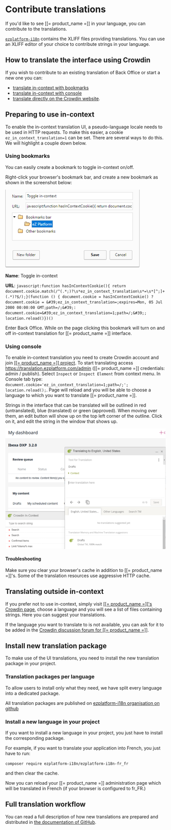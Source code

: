 # Contribute translations

If you'd like to see [[= product_name =]] in your language, you can contribute to the translations.

[`ezplatform-i18n`](https://github.com/ezsystems/ezplatform-i18n) contains the XLIFF files providing translations.
You can use an XLIFF editor of your choice to contribute strings in your language.

## How to translate the interface using Crowdin

If you wish to contribute to an existing translation of Back Office or start a new one you can:
- [translate in-context with bookmarks](#using-bookmarks)
- [translate in-context with console](#using-console)
- [translate directly on the Crowdin website](#translating-outside-in-context).

## Preparing to use in-context

To enable the in-context translation UI, a pseudo-language locale needs to be used in HTTP requests.
To make this easier, a cookie `ez_in_context_translation=1` can be set.
There are several ways to do this. We will highlight a couple down below.

### Using bookmarks

You can easily create a bookmark to toggle in-context on/off.

Right-click your browser's bookmark bar, and create a new bookmark as shown in the screenshot below:

![Bookmark for toggling in-context translation](img/toggle_incontext.png "Bookmark for toggling in-context translation")

**Name**: Toggle in-context

**URL**: `javascript:function hasInContextCookie(){ return document.cookie.match(/^(.*;)?\s*ez_in_context_translation\s*=\s*[^;]+(.*)?$/);}(function () { document.cookie = hasInContextCookie() ? document.cookie = &#39;ez_in_context_translation=;expires=Mon, 05 Jul 2000 00:00:00 GMT;path=/;&#39;: document.cookie=&#39;ez_in_context_translation=1;path=/;&#39;; location.reload()})()`

Enter Back Office. While on the page clicking this bookmark will turn on and off in-context translation for [[= product_name =]] interface.

### Using console

To enable in-context translation you need to create Crowdin account and join [[[= product_name =]] project](https://crowdin.com/project/ezplatform). To start translating access <https://translation.ezplatform.com/admin> ([[= product_name =]] credentials: admin / publish). Select `Inspect` or `Inspect Element` from context menu. In Console tab type: `document.cookie='ez_in_context_translation=1;path=/;'; location.reload();`. Page will reload and you will be able to choose a language to which you want to translate [[= product_name =]].

Strings in the interface that can be translated will be outlined in red (untranslated), blue (translated) or green (approved). When moving over them, an edit button will show up on the top left corner of the outline. Click on it, and edit the string in the window that shows up.

![In-context translation of Back Office](img/crowdin_translation.png "In-context translation of Back Office")

#### Troubleshooting

Make sure you clear your browser's cache in addition to [[= product_name =]]'s. Some of the translation resources use aggressive HTTP cache.

## Translating outside in-context

If you prefer not to use in-context, simply visit [[[= product_name =]]'s Crowdin page](https://crowdin.com/project/ezplatform), choose a language and you will see a list of files containing strings. Here you can suggest your translations.

If the language you want to translate to is not available, you can ask for it to be added in the [Crowdin discussion forum for [[= product_name =]]](https://crowdin.com/project/ezplatform/discussions).

## Install new translation package

To make use of the UI translations, you need to install the new translation package in your project.

### Translation packages per language

To allow users to install only what they need, we have split every language into a dedicated package.

All translation packages are published on [ezplatform-i18n organisation on github](https://github.com/ezplatform-i18n)

### Install a new language in your project

If you want to install a new language in your project, you just have to install the corresponding package.

For example, if you want to translate your application into French, you just have to run:

`composer require ezplatform-i18n/ezplatform-i18n-fr_fr`

and then clear the cache.

Now you can reload your [[= product_name =]] administration page which will be translated in French (if your browser is configured to fr\_FR.)

## Full translation workflow

You can read a full description of how new translations are prepared and distributed in [the documentation of GitHub](https://github.com/ezsystems/ezplatform/blob/master/doc/i18n/translation_workflow.md).
